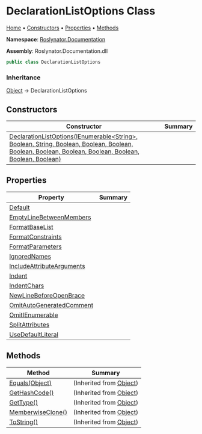<a name="_top"></a>

# DeclarationListOptions Class

[Home](../../../README.md#_top) &#x2022; [Constructors](#constructors) &#x2022; [Properties](#properties) &#x2022; [Methods](#methods)

**Namespace**: [Roslynator.Documentation](../README.md#_top)

**Assembly**: Roslynator\.Documentation\.dll

```csharp
public class DeclarationListOptions
```

### Inheritance

[Object](https://docs.microsoft.com/en-us/dotnet/api/system.object) &#x2192; DeclarationListOptions

## Constructors

| Constructor | Summary |
| ----------- | ------- |
| [DeclarationListOptions(IEnumerable\<String>, Boolean, String, Boolean, Boolean, Boolean, Boolean, Boolean, Boolean, Boolean, Boolean, Boolean, Boolean)](-ctor/README.md#_top) | |

## Properties

| Property | Summary |
| -------- | ------- |
| [Default](Default/README.md#_top) | |
| [EmptyLineBetweenMembers](EmptyLineBetweenMembers/README.md#_top) | |
| [FormatBaseList](FormatBaseList/README.md#_top) | |
| [FormatConstraints](FormatConstraints/README.md#_top) | |
| [FormatParameters](FormatParameters/README.md#_top) | |
| [IgnoredNames](IgnoredNames/README.md#_top) | |
| [IncludeAttributeArguments](IncludeAttributeArguments/README.md#_top) | |
| [Indent](Indent/README.md#_top) | |
| [IndentChars](IndentChars/README.md#_top) | |
| [NewLineBeforeOpenBrace](NewLineBeforeOpenBrace/README.md#_top) | |
| [OmitAutoGeneratedComment](OmitAutoGeneratedComment/README.md#_top) | |
| [OmitIEnumerable](OmitIEnumerable/README.md#_top) | |
| [SplitAttributes](SplitAttributes/README.md#_top) | |
| [UseDefaultLiteral](UseDefaultLiteral/README.md#_top) | |

## Methods

| Method | Summary |
| ------ | ------- |
| [Equals(Object)](https://docs.microsoft.com/en-us/dotnet/api/system.object.equals) |  \(Inherited from [Object](https://docs.microsoft.com/en-us/dotnet/api/system.object)\) |
| [GetHashCode()](https://docs.microsoft.com/en-us/dotnet/api/system.object.gethashcode) |  \(Inherited from [Object](https://docs.microsoft.com/en-us/dotnet/api/system.object)\) |
| [GetType()](https://docs.microsoft.com/en-us/dotnet/api/system.object.gettype) |  \(Inherited from [Object](https://docs.microsoft.com/en-us/dotnet/api/system.object)\) |
| [MemberwiseClone()](https://docs.microsoft.com/en-us/dotnet/api/system.object.memberwiseclone) |  \(Inherited from [Object](https://docs.microsoft.com/en-us/dotnet/api/system.object)\) |
| [ToString()](https://docs.microsoft.com/en-us/dotnet/api/system.object.tostring) |  \(Inherited from [Object](https://docs.microsoft.com/en-us/dotnet/api/system.object)\) |

